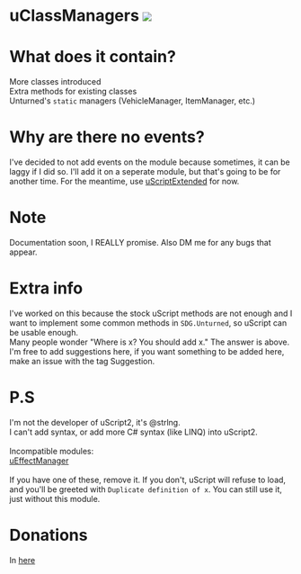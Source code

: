 # uClassManagers [![](https://img.shields.io/github/downloads/realtrollman2319/uClassManagers/total.svg)](https://github.com/realtrollman2319/uClassManagers/releases)

# What does it contain?
More classes introduced<br/>
Extra methods for existing classes<br/>
Unturned's `static` managers (VehicleManager, ItemManager, etc.)<br/>

# Why are there no events?
I've decided to not add events on the module because sometimes, it can be laggy if I did so.
I'll add it on a seperate module, but that's going to be for another time.
For the meantime, use [uScriptExtended](https://github.com/MolyiEZ/uScriptExtended) for now.

# Note
Documentation soon, I REALLY promise.
Also DM me for any bugs that appear.<br/>

# Extra info
I've worked on this because the stock uScript methods are not enough and I want to implement some common methods in `SDG.Unturned`, so uScript can be usable enough.<br/>
Many people wonder "Where is x? You should add x." The answer is above.<br/>
I'm free to add suggestions here, if you want something to be added here, make an issue with the tag Suggestion.<br/>

# P.S
I'm not the developer of uScript2, it's @strlng.<br/>
I can't add syntax, or add more C# syntax (like LINQ) into uScript2.<br/>
<br/>
Incompatible modules:<br/>
[uEffectManager](https://discord.com/channels/578652868328947744/843614954514808882/1071731574254612541)<br/>
<br/>
If you have one of these, remove it. If you don't, uScript will refuse to load, and you'll be greeted with `Duplicate definition of x`.
You can still use it, just without this module.<br/>

# Donations
In [here](https://cgproductions-store.tebex.io/package/5222683)
